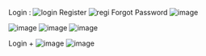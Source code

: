 Login : 
![login](https://github.com/nassimmninou/TPjsp/assets/130867963/3be3f3dc-c2ca-42f3-b8b8-d38a0a80387f)
Register
![regi](https://github.com/nassimmninou/TPjsp/assets/130867963/834292fe-e359-4ec4-839b-01d9e9b00f6e)
Forgot Password
![image](https://github.com/nassimmninou/TPjsp/assets/130867963/dc60b453-059b-4daf-882a-0ef7cccef473)

![image](https://github.com/nassimmninou/TPjsp/assets/130867963/486a1c6e-b8d2-452c-8573-ae361cb834ce)
![image](https://github.com/nassimmninou/TPjsp/assets/130867963/ad8aea3d-1e54-4268-a4c2-20526447dd28)
![image](https://github.com/nassimmninou/TPjsp/assets/130867963/f2c0a17d-0cd1-4dac-af72-a33eebcc59a6)

Login + 
![image](https://github.com/nassimmninou/TPjsp/assets/130867963/7b9033d3-2526-403e-a84e-445bc4ea303c)
![image](https://github.com/nassimmninou/TPjsp/assets/130867963/c7ca1950-3d09-4a2b-8b58-fcfd3aa92858)






